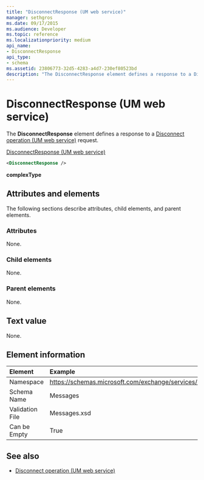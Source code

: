```yaml
---
title: "DisconnectResponse (UM web service)"
manager: sethgros
ms.date: 09/17/2015
ms.audience: Developer
ms.topic: reference
ms.localizationpriority: medium
api_name:
- DisconnectResponse
api_type:
- schema
ms.assetid: 23806773-32d5-4283-a4d7-230ef80523bd
description: "The DisconnectResponse element defines a response to a Disconnect operation (UM web service) request."
---
```


# DisconnectResponse (UM web service)

The **DisconnectResponse** element defines a response to a [Disconnect operation (UM web service)](disconnect-operation-um-web-service.md) request. 
  
[DisconnectResponse (UM web service)](disconnectresponse-um-web-service.md)
  
```xml
<DisconnectResponse />
```

 **complexType**
## Attributes and elements

The following sections describe attributes, child elements, and parent elements.
  
### Attributes

None.
  
### Child elements

None.
  
### Parent elements

None.
  
## Text value

None.
  
## Element information

| Element | Example |
|:-----|:-----|
|Namespace  <br/> |https://schemas.microsoft.com/exchange/services/2006/messages  <br/> |
|Schema Name  <br/> |Messages  <br/> |
|Validation File  <br/> |Messages.xsd  <br/> |
|Can be Empty  <br/> |True  <br/> |
   
## See also

- [Disconnect operation (UM web service)](disconnect-operation-um-web-service.md)

